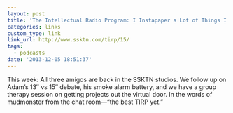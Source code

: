 ```yaml
---
layout: post
title: 'The Intellectual Radio Program: I Instapaper a Lot of Things I Shouldn’t'
categories: links
custom_type: link
link_url: http://www.ssktn.com/tirp/15/
tags:
  - podcasts
date: '2013-12-05 18:51:37'
---
```

This week: All three amigos are back in the SSKTN studios. We follow up on Adam’s 13″ vs 15″ debate, his smoke alarm battery, and we have a group therapy session on getting projects out the virtual door. In the words of mudmonster from the chat room—“the best TIRP yet.”